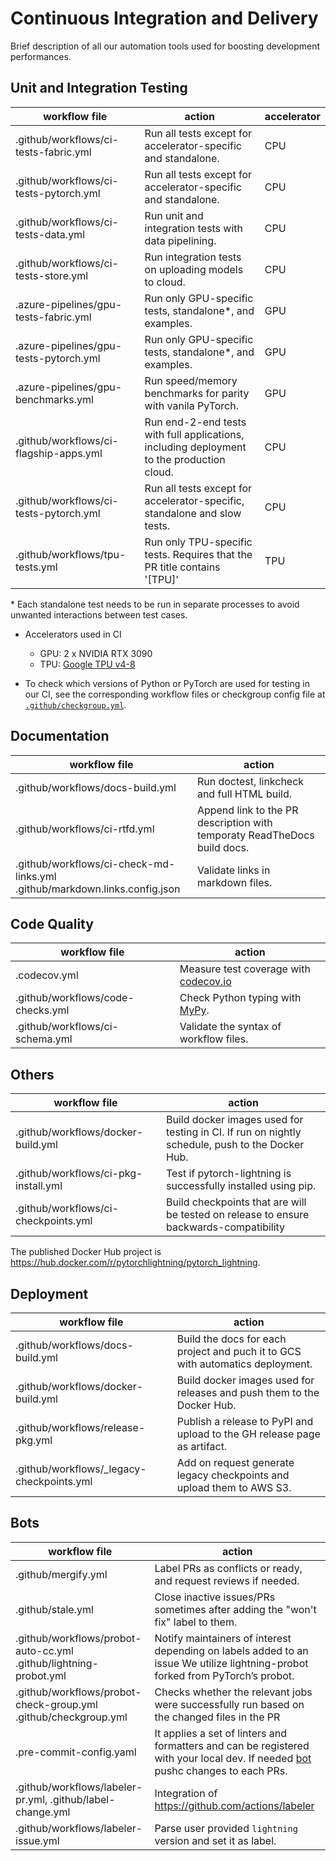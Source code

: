 <!-- Note: This document cannot be in `.github/README.md` because it will overwrite the repo README.md -->

# Continuous Integration and Delivery

Brief description of all our automation tools used for boosting development performances.

## Unit and Integration Testing

| workflow file                          | action                                                                                    | accelerator |
| -------------------------------------- | ----------------------------------------------------------------------------------------- | ----------- |
| .github/workflows/ci-tests-fabric.yml  | Run all tests except for accelerator-specific and standalone.                             | CPU         |
| .github/workflows/ci-tests-pytorch.yml | Run all tests except for accelerator-specific and standalone.                             | CPU         |
| .github/workflows/ci-tests-data.yml    | Run unit and integration tests with data pipelining.                                      | CPU         |
| .github/workflows/ci-tests-store.yml   | Run integration tests on uploading models to cloud.                                       | CPU         |
| .azure-pipelines/gpu-tests-fabric.yml  | Run only GPU-specific tests, standalone\*, and examples.                                  | GPU         |
| .azure-pipelines/gpu-tests-pytorch.yml | Run only GPU-specific tests, standalone\*, and examples.                                  | GPU         |
| .azure-pipelines/gpu-benchmarks.yml    | Run speed/memory benchmarks for parity with vanila PyTorch.                               | GPU         |
| .github/workflows/ci-flagship-apps.yml | Run end-2-end tests with full applications, including deployment to the production cloud. | CPU         |
| .github/workflows/ci-tests-pytorch.yml | Run all tests except for accelerator-specific, standalone and slow tests.                 | CPU         |
| .github/workflows/tpu-tests.yml        | Run only TPU-specific tests. Requires that the PR title contains '\[TPU\]'                | TPU         |

\* Each standalone test needs to be run in separate processes to avoid unwanted interactions between test cases.

- Accelerators used in CI

  - GPU: 2 x NVIDIA RTX 3090
  - TPU: [Google TPU v4-8](https://cloud.google.com/tpu/docs)

- To check which versions of Python or PyTorch are used for testing in our CI, see the corresponding workflow files or checkgroup config file at [`.github/checkgroup.yml`](../checkgroup.yml).

## Documentation

| workflow file                                                                   | action                                                                   |
| ------------------------------------------------------------------------------- | ------------------------------------------------------------------------ |
| .github/workflows/docs-build.yml                                                | Run doctest, linkcheck and full HTML build.                              |
| .github/workflows/ci-rtfd.yml                                                   | Append link to the PR description with temporaty ReadTheDocs build docs. |
| .github/workflows/ci-check-md-links.yml <br> .github/markdown.links.config.json | Validate links in markdown files.                                        |

## Code Quality

| workflow file                     | action                                                                                    |
| --------------------------------- | ----------------------------------------------------------------------------------------- |
| .codecov.yml                      | Measure test coverage with [codecov.io](https://app.codecov.io/gh/Lightning-AI/lightning) |
| .github/workflows/code-checks.yml | Check Python typing with [MyPy](https://mypy.readthedocs.io/en/stable/).                  |
| .github/workflows/ci-schema.yml   | Validate the syntax of workflow files.                                                    |

## Others

| workflow file                        | action                                                                                          |
| ------------------------------------ | ----------------------------------------------------------------------------------------------- |
| .github/workflows/docker-build.yml   | Build docker images used for testing in CI. If run on nightly schedule, push to the Docker Hub. |
| .github/workflows/ci-pkg-install.yml | Test if pytorch-lightning is successfully installed using pip.                                  |
| .github/workflows/ci-checkpoints.yml | Build checkpoints that are will be tested on release to ensure backwards-compatibility          |

The published Docker Hub project is https://hub.docker.com/r/pytorchlightning/pytorch_lightning.

## Deployment

| workflow file                              | action                                                                         |
| ------------------------------------------ | ------------------------------------------------------------------------------ |
| .github/workflows/docs-build.yml           | Build the docs for each project and puch it to GCS with automatics deployment. |
| .github/workflows/docker-build.yml         | Build docker images used for releases and push them to the Docker Hub.         |
| .github/workflows/release-pkg.yml          | Publish a release to PyPI and upload to the GH release page as artifact.       |
| .github/workflows/\_legacy-checkpoints.yml | Add on request generate legacy checkpoints and upload them to AWS S3.          |

## Bots

| workflow file                                                          | action                                                                                                                                                   |
| ---------------------------------------------------------------------- | -------------------------------------------------------------------------------------------------------------------------------------------------------- |
| .github/mergify.yml                                                    | Label PRs as conflicts or ready, and request reviews if needed.                                                                                          |
| .github/stale.yml                                                      | Close inactive issues/PRs sometimes after adding the "won't fix" label to them.                                                                          |
| .github/workflows/probot-auto-cc.yml <br> .github/lightning-probot.yml | Notify maintainers of interest depending on labels added to an issue We utilize lightning-probot forked from PyTorch’s probot.                           |
| .github/workflows/probot-check-group.yml <br> .github/checkgroup.yml   | Checks whether the relevant jobs were successfully run based on the changed files in the PR                                                              |
| .pre-commit-config.yaml                                                | It applies a set of linters and formatters and can be registered with your local dev. If needed [bot](https://pre-commit.ci/) pushc changes to each PRs. |
| .github/workflows/labeler-pr.yml, .github/label-change.yml             | Integration of https://github.com/actions/labeler                                                                                                        |
| .github/workflows/labeler-issue.yml                                    | Parse user provided `lightning` version and set it as label.                                                                                             |

